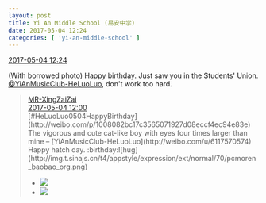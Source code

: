 ```yaml
---
layout: post
title: Yi An Middle School (易安中学)
date: 2017-05-04 12:24
categories: [ 'yi-an-middle-school' ]
---
```


<div class="weibo-info">
  <a href="http://weibo.com/6074218720/F1xaI3Ldm">2017-05-04 12:24</a>
</div>

(With borrowed photo) Happy birthday. Just saw you in the Students' Union. [@YiAnMusicClub-HeLuoLuo](http://weibo.com/u/6117570574), don't work too hard.

<!-- more -->

> <div class="weibo-post-name">
>   <a href="http://weibo.com/u/6087405016">MR-XingZaiZai</a>
> </div>
> <div class="weibo-info">
>   <a href="http://weibo.com/6087405016/F1x0KaUQY">2017-05-04 12:00</a>
> </div>
> [#HeLuoLuo0504HappyBirthday](http://weibo.com/p/1008082bc17c3565071927d08eccf4ec94e83e) The vigorous and cute cat-like boy with eyes four times larger than mine – [YiAnMusicClub-HeLuoLuo](http://weibo.com/u/6117570574) Happy hatch day. :birthday:![hug](http://img.t.sinajs.cn/t4/appstyle/expression/ext/normal/70/pcmoren_baobao_org.png)  
> <ul class="weibo-pic-list-1">
>   <li class="weibo-pic">
>     <a href="http://wx4.sinaimg.cn/mw690/006DY87Sgy1ff96ow8iwnj30yg1cpn3q.jpg"><img src="http://wx4.sinaimg.cn/thumb150/006DY87Sgy1ff96ow8iwnj30yg1cpn3q.jpg" /></a>
>   </li>
>   <li class="weibo-pic">
>     <a href="http://wx1.sinaimg.cn/mw690/006DY87Sgy1ff96oyyn9pj31ho1zkahi.jpg"><img src="http://wx1.sinaimg.cn/thumb150/006DY87Sgy1ff96oyyn9pj31ho1zkahi.jpg" /></a>
>   </li>
> </ul>
